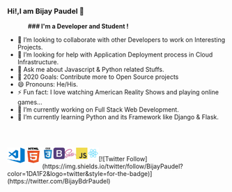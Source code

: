### Hi!,I am Bijay Paudel 👋
&nbsp;&nbsp;&nbsp;&nbsp;&nbsp;&nbsp;&nbsp;&nbsp;&nbsp;&nbsp;&nbsp;&nbsp;**### I'm a Developer and Student !**
- 👯 I’m looking to collaborate with other Developers to work on Interesting Projects.
- 🤔 I’m looking for help with Application Deployment process in Cloud Infrastructure.
- 💬 Ask me about Javascript & Python related Stuffs.
- 🥅 2020 Goals: Contribute more to Open Source projects
- 😄 Pronouns: He/His.
- ⚡ Fun fact: I love watching American Reality Shows and playing online games...
- 🔭 I’m currently working on Full Stack Web Development.
- 🌱 I’m currently learning Python and its Framework like Django & Flask.
</br>
</br>


<img align="left" alt="Visual Studio Code" width="40px" height="35" src="https://raw.githubusercontent.com/github/explore/80688e429a7d4ef2fca1e82350fe8e3517d3494d/topics/visual-studio-code/visual-studio-code.png" /><img align="left" alt="HTML5" width="40px" height="35" src="https://raw.githubusercontent.com/github/explore/80688e429a7d4ef2fca1e82350fe8e3517d3494d/topics/html/html.png" /><img align="left" alt="CSS3" width="26px" src="https://raw.githubusercontent.com/github/explore/80688e429a7d4ef2fca1e82350fe8e3517d3494d/topics/css/css.png" /><img align="left" alt="Bootstrap" width="26px" src="https://raw.githubusercontent.com/github/explore/80688e429a7d4ef2fca1e82350fe8e3517d3494d/topics/bootstrap/bootstrap.png" /><img align="left" alt="Sass" width="26px" src="https://raw.githubusercontent.com/github/explore/80688e429a7d4ef2fca1e82350fe8e3517d3494d/topics/sass/sass.png" /><img align="left" alt="JavaScript" width="26px" src="https://raw.githubusercontent.com/github/explore/80688e429a7d4ef2fca1e82350fe8e3517d3494d/topics/javascript/javascript.png" /><img align="left" alt="React" width="26px" src="https://raw.githubusercontent.com/github/explore/80688e429a7d4ef2fca1e82350fe8e3517d3494d/topics/react/react.png" />

</br>
[![Twitter Follow](https://img.shields.io/twitter/follow/BijayPaudel?color=1DA1F2&logo=twitter&style=for-the-badge)](https://twitter.com/BijayBdrPaudel)

